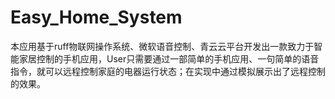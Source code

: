 # Easy_Home_System
本应用基于ruff物联网操作系统、微软语音控制、青云云平台开发出一款致力于智能家居控制的手机应用，User只需要通过一部简单的手机应用、一句简单的语音指令，就可以远程控制家庭的电器运行状态；在实现中通过模拟展示出了远程控制的效果。
